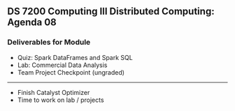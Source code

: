 ## DS 7200 Computing III Distributed Computing: Agenda 08


### Deliverables for Module

- Quiz: Spark DataFrames and Spark SQL
- Lab: Commercial Data Analysis  
- Team Project Checkpoint (ungraded)

---

- Finish Catalyst Optimizer
- Time to work on lab / projects

